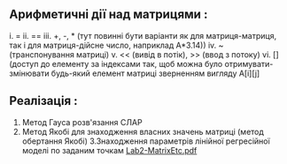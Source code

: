 ## Арифметичні дії над матрицями :
i. =
ii. ==
iii. +, -, * (тут повинні бути варіанти як для матриця-матриця, 
так і для матриця-дійсне число, наприклад A*3.14))
iv. ~ (транспонування матриці)
v. << (вивід в потік), >> (ввод з потоку)
vi. [] (доступ до елементу за індексами так, щоб можна було 
отримувати-змінювати будь-який елемент матриці 
зверненням вигляду A[i][j]
## Реалізація :
1. Метод Гауса розв'язання СЛАР
2. Метод Якобі для знаходження власних значень матриці (метод 
обертання Якобі)
3.Знаходження параметрів лінійної регресійної моделі по заданим 
точкам
[Lab2-MatrixEtc.pdf](https://github.com/Dashylikk/matrix/files/14652115/Lab2-MatrixEtc.pdf)
